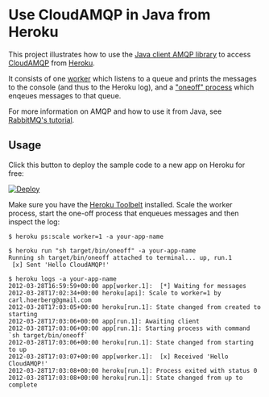 # Use CloudAMQP in Java from Heroku

This project illustrates how to use the [Java client AMQP library]() to access [CloudAMQP](http://www.cloudamqp.com) from [Heroku](http://www.heroku.com). 

It consists of one [worker](https://github.com/cloudamqp/java-amqp-example/blob/master/src/main/java/WorkerProcess.java) which listens to a queue and prints the messages to the console (and thus to the Heroku log), and a ["oneoff" process](https://github.com/cloudamqp/java-amqp-example/blob/master/src/main/java/WorkerProcess.java) which enqeues messages to that queue. 

For more information on AMQP and how to use it from Java, see [RabbitMQ's tutorial](http://www.rabbitmq.com/getstarted.html). 

## Usage

Click this button to deploy the sample code to a new app on Heroku for free:

[![Deploy](https://www.herokucdn.com/deploy/button.png)](https://heroku.com/deploy)

Make sure you have the [Heroku Toolbelt](https://toolbelt.heroku.com/) installed. Scale the worker process, start the one-off process that enqueues messages and then inspect the log:

    $ heroku ps:scale worker=1 -a your-app-name

    $ heroku run "sh target/bin/oneoff" -a your-app-name
    Running sh target/bin/oneoff attached to terminal... up, run.1
     [x] Sent 'Hello CloudAMQP!'

    $ heroku logs -a your-app-name
    2012-03-28T16:59:59+00:00 app[worker.1]:  [*] Waiting for messages
    2012-03-28T17:02:34+00:00 heroku[api]: Scale to worker=1 by carl.hoerberg@gmail.com
    2012-03-28T17:03:05+00:00 heroku[run.1]: State changed from created to starting
    2012-03-28T17:03:06+00:00 app[run.1]: Awaiting client
    2012-03-28T17:03:06+00:00 app[run.1]: Starting process with command `sh target/bin/oneoff`
    2012-03-28T17:03:06+00:00 heroku[run.1]: State changed from starting to up
    2012-03-28T17:03:07+00:00 app[worker.1]:  [x] Received 'Hello CloudAMQP!'
    2012-03-28T17:03:08+00:00 heroku[run.1]: Process exited with status 0
    2012-03-28T17:03:08+00:00 heroku[run.1]: State changed from up to complete

